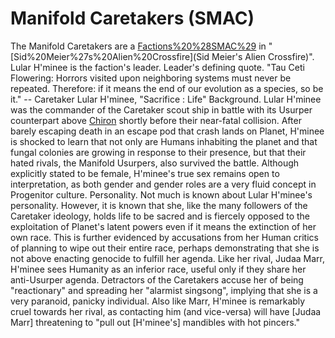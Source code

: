 # Manifold Caretakers (SMAC)

The Manifold Caretakers are a [Factions%20%28SMAC%29](faction) in "[Sid%20Meier%27s%20Alien%20Crossfire](Sid Meier's Alien Crossfire)". Lular H'minee is the faction's leader.
Leader's defining quote.
"Tau Ceti Flowering: Horrors visited upon neighboring systems must never be repeated. Therefore: if it means the end of our evolution as a species, so be it."
-- Caretaker Lular H'minee, "Sacrifice : Life"
Background.
Lular H'minee was the commander of the Caretaker scout ship in battle with its Usurper counterpart above [Chiron](Chiron) shortly before their near-fatal collision. After barely escaping death in an escape pod that crash lands on Planet, H'minee is shocked to learn that not only are Humans inhabiting the planet and that fungal colonies are growing in response to their presence, but that their hated rivals, the Manifold Usurpers, also survived the battle. Although explicitly stated to be female, H'minee's true sex remains open to interpretation, as both gender and gender roles are a very fluid concept in Progenitor culture.
Personality.
Not much is known about Lular H'minee's personality. However, it is known that she, like the many followers of the Caretaker ideology, holds life to be sacred and is fiercely opposed to the exploitation of Planet's latent powers even if it means the extinction of her own race. This is further evidenced by accusations from her Human critics of planning to wipe out their entire race, perhaps demonstrating that she is not above enacting genocide to fulfill her agenda. Like her rival, Judaa Marr, H'minee sees Humanity as an inferior race, useful only if they share her anti-Usurper agenda. Detractors of the Caretakers accuse her of being "reactionary" and spreading her "alarmist singsong", implying that she is a very paranoid, panicky individual. Also like Marr, H'minee is remarkably cruel towards her rival, as contacting him (and vice-versa) will have [Judaa Marr] threatening to "pull out [H'minee's] mandibles with hot pincers."